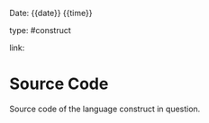 Date: {{date}} {{time}}

type: #construct

link: 

# Source Code
Source code of the language construct in question.
